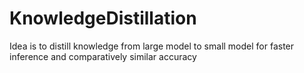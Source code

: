 # KnowledgeDistillation
Idea is to distill knowledge from large model to small model for faster inference and comparatively similar accuracy 
